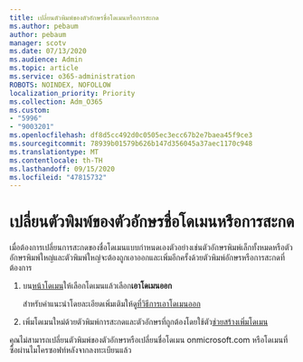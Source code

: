 ```yaml
---
title: เปลี่ยนตัวพิมพ์ของตัวอักษรชื่อโดเมนหรือการสะกด
ms.author: pebaum
author: pebaum
manager: scotv
ms.date: 07/13/2020
ms.audience: Admin
ms.topic: article
ms.service: o365-administration
ROBOTS: NOINDEX, NOFOLLOW
localization_priority: Priority
ms.collection: Adm_O365
ms.custom:
- "5996"
- "9003201"
ms.openlocfilehash: df8d5cc492d0c0505ec3ecc67b2e7baea45f9ce3
ms.sourcegitcommit: 78939b01579b626b147d356045a37aec1170c948
ms.translationtype: MT
ms.contentlocale: th-TH
ms.lasthandoff: 09/15/2020
ms.locfileid: "47815732"
---
```

# <a name="change-a-domain-name-letter-case-or-spelling"></a>เปลี่ยนตัวพิมพ์ของตัวอักษรชื่อโดเมนหรือการสะกด

เมื่อต้องการเปลี่ยนการสะกดของชื่อโดเมนแบบกำหนดเองตัวอย่างเช่นตัวอักษรพิมพ์เล็กทั้งหมดหรือตัวอักษรพิมพ์ใหญ่และตัวพิมพ์ใหญ่จะต้องถูกเอาออกและเพิ่มอีกครั้งด้วยตัวพิมพ์อักษรหรือการสะกดที่ต้องการ

1. บน[หน้าโดเมน](https://admin.microsoft.com/Adminportal#/Domains)ให้เลือกโดเมนแล้วเลือก**เอาโดเมนออก**</br>

    สำหรับคำแนะนำโดยละเอียดเพิ่มเติมให้ดู[ที่วิธีการเอาโดเมนออก](https://docs.microsoft.com/microsoft-365/admin/get-help-with-domains/remove-a-domain?view=o365-worldwide)

2. เพิ่มโดเมนใหม่ด้วยตัวพิมพ์การสะกดและตัวอักษรที่ถูกต้องโดยใช้ตัว[ช่วยสร้างเพิ่มโดเมน](https://admin.microsoft.com/Adminportal#/Domains/Wizard)

คุณไม่สามารถเปลี่ยนตัวพิมพ์ของตัวอักษรหรือเปลี่ยนชื่อโดเมน onmicrosoft.com หรือโดเมนที่ซื้อผ่านไมโครซอฟท์หลังจากลงทะเบียนแล้ว